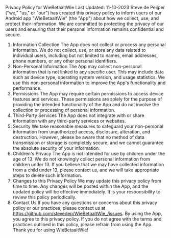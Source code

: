 Privacy Policy for WieBetaaltWie
Last Updated: 11-10-2023
Steve de Peijper ("we," "us," or "our") has created this privacy policy to inform users of our Android app "WieBetaaltWie" (the "App") about how we collect, use, and protect their information. We are committed to protecting the privacy of our users and ensuring that their personal information remains confidential and secure.
1. Information Collection
The App does not collect or process any personal information. We do not collect, use, or store any data related to individual users, including but not limited to names, email addresses, phone numbers, or any other personal identifiers.
2. Non-Personal Information
The App may collect non-personal information that is not linked to any specific user. This may include data such as device type, operating system version, and usage statistics. We use this non-personal information to improve the App's functionality and performance.
3. Permissions
The App may require certain permissions to access device features and services. These permissions are solely for the purpose of providing the intended functionality of the App and do not involve the collection or processing of personal information.
4. Third-Party Services
The App does not integrate with or share information with any third-party services or websites.
5. Security
We take reasonable measures to safeguard your non-personal information from unauthorized access, disclosure, alteration, and destruction. However, please be aware that no method of data transmission or storage is completely secure, and we cannot guarantee the absolute security of your information.
6. Children's Privacy
The App is not intended for use by children under the age of 13. We do not knowingly collect personal information from children under 13. If you believe that we may have collected information from a child under 13, please contact us, and we will take appropriate steps to delete such information.
7. Changes to this Privacy Policy
We may update this privacy policy from time to time. Any changes will be posted within the App, and the updated policy will be effective immediately. It is your responsibility to review this policy periodically.
8. Contact Us
If you have any questions or concerns about this privacy policy or our practices, please contact us at https://github.com/stevedep/WieBetaaltWie_/issues.
By using the App, you agree to this privacy policy. If you do not agree with the terms and practices outlined in this policy, please refrain from using the App.
Thank you for using WieBetaaltWie!

